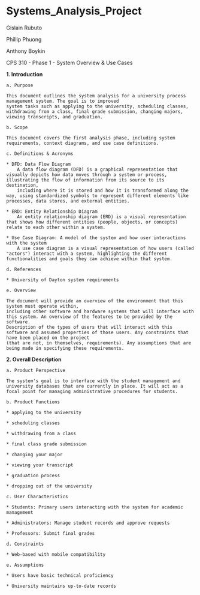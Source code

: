 # Systems_Analysis_Project

Gislain Rubuto

Phillip Phuong

Anthony Boykin

CPS 310 - Phase 1 - System Overview & Use Cases

**1. Introduction**

	a. Purpose

	This document outlines the system analysis for a university process management system. The goal is to improved
	system tasks such as applying to the university, scheduling classes, withdrawing from a class, final grade submission, changing majors, viewing transcripts, and graduation.

	b. Scope

	This document covers the first analysis phase, including system requirements, context diagrams, and use case definitions. 

	c. Definitions & Acronyms

	* DFD: Data Flow Diagram  
		A data flow diagram (DFD) is a graphical representation that visually depicts how data moves through a system or process, illustrating the flow of information from its source to its destination, 
		including where it is stored and how it is transformed along the way, using standardized symbols to represent different elements like processes, data stores, and external entities.	

	* ERD: Entity Relationship Diagram  
		An entity relationship diagram (ERD) is a visual representation that shows how different entities (people, objects, or concepts) relate to each other within a system.

	* Use Case Diagram: A model of the system and how user interactions with the system  
		A use case diagram is a visual representation of how users (called "actors") interact with a system, highlighting the different functionalities and goals they can achieve within that system.

	d. References

	* University of Dayton system requirements

	e. Overview

	The document will provide an overview of the environment that this system must operate within,
	including other software and hardware systems that will interface with this system. An overview of the features to be provided by the software.
	Description of the types of users that will interact with this software and assumed properties of those users. Any constraints that have been placed on the project 
	(that are not, in themselves, requirements). Any assumptions that are being made in specifying these requirements.



**2. Overall Description**

	a. Product Perspective

	The system's goal is to interface with the student management and university databases that are currently in place. It will act as a focal point for managing administrative procedures for students.

	b. Product Functions

	* applying to the university

	* scheduling classes

	* withdrawing from a class 

	* final class grade submission

	* changing your major 

	* viewing your transcript

	* graduation process

	* dropping out of the university

	c. User Characteristics

	* Students: Primary users interacting with the system for academic management

	* Administrators: Manage student records and approve requests

	* Professors: Submit final grades

	d. Constraints

	* Web-based with mobile compatibility

	e. Assumptions

	* Users have basic technical proficiency

	* University maintains up-to-date records